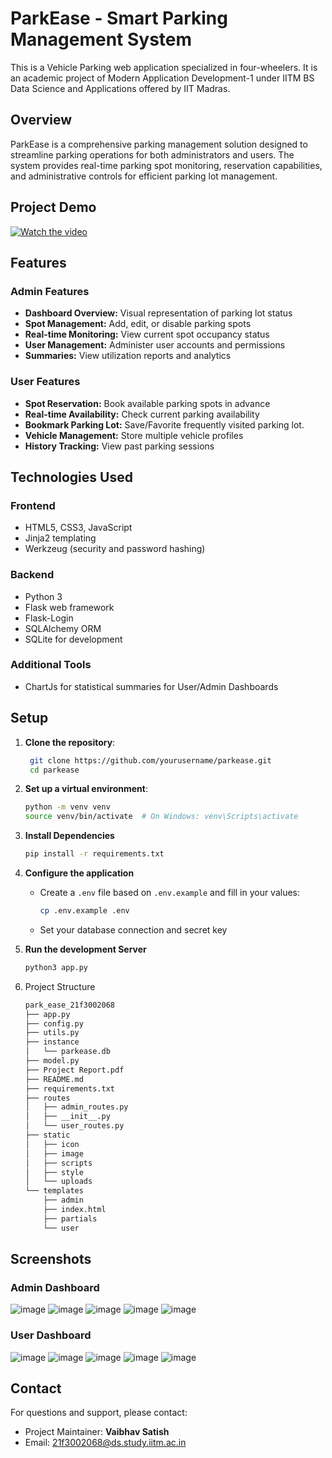 # ParkEase - Smart Parking Management System
This is a Vehicle Parking web application specialized in four-wheelers. It is an academic project of Modern Application Development-1 under IITM BS Data Science and Applications offered by IIT Madras. 

## Overview
ParkEase is a comprehensive parking management solution designed to streamline parking operations for both administrators and users. The system provides real-time parking spot monitoring, reservation capabilities, and administrative controls for efficient parking lot management.

## Project Demo
[![Watch the video](https://img.youtube.com/vi/Ly-Wm7Tt9Ck/0.jpg)](https://www.youtube.com/watch?v=Ly-Wm7Tt9Ck)

## Features
### Admin Features
- **Dashboard Overview:** Visual representation of parking lot status
- **Spot Management:** Add, edit, or disable parking spots
- **Real-time Monitoring:** View current spot occupancy status
- **User Management:** Administer user accounts and permissions
- **Summaries:** View utilization reports and analytics

### User Features
- **Spot Reservation:** Book available parking spots in advance
- **Real-time Availability:** Check current parking availability
- **Bookmark Parking Lot:** Save/Favorite frequently visited parking lot.
- **Vehicle Management:** Store multiple vehicle profiles
- **History Tracking:** View past parking sessions

## Technologies Used
### Frontend
- HTML5, CSS3, JavaScript
- Jinja2 templating
- Werkzeug (security and password hashing)

### Backend
- Python 3
- Flask web framework
- Flask-Login
- SQLAlchemy ORM
- SQLite for development

### Additional Tools
- ChartJs for statistical summaries for User/Admin Dashboards

## Setup
1. **Clone the repository**:  
   ```bash
    git clone https://github.com/yourusername/parkease.git
    cd parkease

2. **Set up a virtual environment**:
    ```bash
    python -m venv venv
    source venv/bin/activate  # On Windows: venv\Scripts\activate

3. **Install Dependencies**
   ```bash
   pip install -r requirements.txt

4. **Configure the application**
   - Create a `.env` file based on `.env.example` and fill in your values:
       ```bash
     cp .env.example .env
   - Set your database connection and secret key

5. **Run the development Server**
   ```bash
   python3 app.py

5. Project Structure
   ```bash
   park_ease_21f3002068
   ├── app.py
   ├── config.py
   ├── utils.py
   ├── instance
   │   └── parkease.db
   ├── model.py
   ├── Project Report.pdf
   ├── README.md
   ├── requirements.txt
   ├── routes
   │   ├── admin_routes.py
   │   ├── __init__.py
   │   └── user_routes.py
   ├── static
   │   ├── icon
   │   ├── image
   │   ├── scripts
   │   ├── style
   │   └── uploads
   └── templates
       ├── admin
       ├── index.html
       ├── partials
       └── user


## Screenshots
### Admin Dashboard
![image](https://github.com/user-attachments/assets/d2df24e1-5d4a-483e-b8b9-f366148e3230)
![image](https://github.com/user-attachments/assets/03a74c75-f008-4d1a-a8ef-f965aa169cda)
![image](https://github.com/user-attachments/assets/33fb7a92-c51e-4c94-83e4-6c67bfa6d1e0)
![image](https://github.com/user-attachments/assets/54561816-74c5-4779-96b4-df70ace21678)
![image](https://github.com/user-attachments/assets/e14b3341-6fda-4587-b98a-87ed5f7b78f7)


### User Dashboard
![image](https://github.com/user-attachments/assets/4e661102-28ff-4666-85e9-852a22d67c73)
![image](https://github.com/user-attachments/assets/e646f5f0-b561-447a-a1e7-f9e717f5b0ca)
![image](https://github.com/user-attachments/assets/8f786e54-514b-4635-ab50-ee0129bdae68)
![image](https://github.com/user-attachments/assets/971284a1-3777-4ed2-8410-451f67618b3e)
![image](https://github.com/user-attachments/assets/dbe790cd-ebc1-467f-8f49-61e9be44c220)



## Contact
For questions and support, please contact:
- Project Maintainer: **Vaibhav Satish**
- Email: 21f3002068@ds.study.iitm.ac.in


